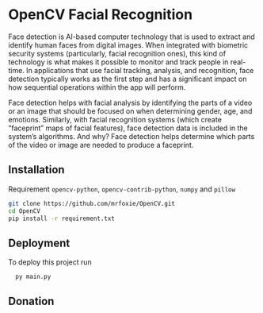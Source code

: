 
# OpenCV Facial Recognition

Face detection is AI-based computer technology that is used to extract and identify human faces from digital images. When integrated with biometric security systems (particularly, facial recognition ones), this kind of technology is what makes it possible to monitor and track people in real-time. In applications that use facial tracking, analysis, and recognition, face detection typically works as the first step and has a significant impact on how sequential operations within the app will perform.

Face detection helps with facial analysis by identifying the parts of a video or an image that should be focused on when determining gender, age, and emotions. Similarly, with facial recognition systems (which create “faceprint” maps of facial features), face detection data is included in the system’s algorithms. And why? Face detection helps determine which parts of the video or image are needed to produce a faceprint.
## Installation 

Requirement `opencv-python`, `opencv-contrib-python`, `numpy` and `pillow`

```bash
git clone https://github.com/mrfoxie/OpenCV.git
cd OpenCV
pip install -r requirement.txt
```
## Deployment

To deploy this project run

```bash
  py main.py
```

  

## Donation

<script type="text/javascript" src="https://cdnjs.buymeacoffee.com/1.0.0/button.prod.min.js" data-name="bmc-button" data-slug="mistrysiddh" data-color="#ec0302" data-emoji=""  data-font="Cookie" data-text="Buy me a coffee" data-outline-color="#ffffff" data-font-color="#ffffff" data-coffee-color="#FFDD00" ></script>